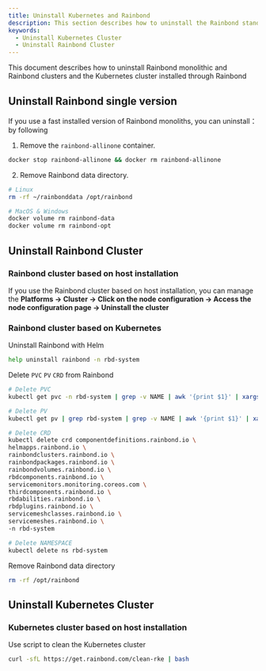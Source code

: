 ```yaml
---
title: Uninstall Kubernetes and Rainbond
description: This section describes how to uninstall the Rainbond standalone version, the Rainbond cluster, and the Kubernetes cluster installed through Rainbond
keywords:
  - Uninstall Kubernetes Cluster
  - Uninstall Rainbond Cluster
---
```


This document describes how to uninstall Rainbond monolithic and Rainbond clusters and the Kubernetes cluster installed through Rainbond

## Uninstall Rainbond single version

If you use a fast installed version of Rainbond monoliths, you can uninstall： by following

1. Remove the `rainbond-allinone` container.

```bash
docker stop rainbond-allinone && docker rm rainbond-allinone
```

2. Remove Rainbond data directory.

```bash
# Linux
rm -rf ~/rainbonddata /opt/rainbond

# MacOS & Windows
docker volume rm rainbond-data
docker volume rm rainbond-opt
```

## Uninstall Rainbond Cluster

### Rainbond cluster based on host installation

If you use the Rainbond cluster based on host installation, you can manage the **Platforms -> Cluster -> Click on the node configuration -> Access the node configuration page -> Uninstall the cluster**

### Rainbond cluster based on Kubernetes

Uninstall Rainbond with Helm

```bash
help uninstall rainbond -n rbd-system 
```

Delete `PVC` `PV` `CRD` from Rainbond

```bash
# Delete PVC
kubectl get pvc -n rbd-system | grep -v NAME | awk '{print $1}' | xargs kubectl delete pvc -n rbd-system

# Delete PV
kubectl get pv | grep rbd-system | grep -v NAME | awk '{print $1}' | xargs kubectl delete pv

# Delete CRD
kubectl delete crd componentdefinitions.rainbond.io \
helmapps.rainbond.io \
rainbondclusters.rainbond.io \
rainbondpackages.rainbond.io \
rainbondvolumes.rainbond.io \
rbdcomponents.rainbond.io \
servicemonitors.monitoring.coreos.com \
thirdcomponents.rainbond.io \
rbdabilities.rainbond.io \
rbdplugins.rainbond.io \
servicemeshclasses.rainbond.io \
servicemeshes.rainbond.io \
-n rbd-system

# Delete NAMESPACE
kubectl delete ns rbd-system
```

Remove Rainbond data directory

```bash
rm -rf /opt/rainbond
```

## Uninstall Kubernetes Cluster

### Kubernetes cluster based on host installation

Use script to clean the Kubernetes cluster

```bash
curl -sfL https://get.rainbond.com/clean-rke | bash
```
